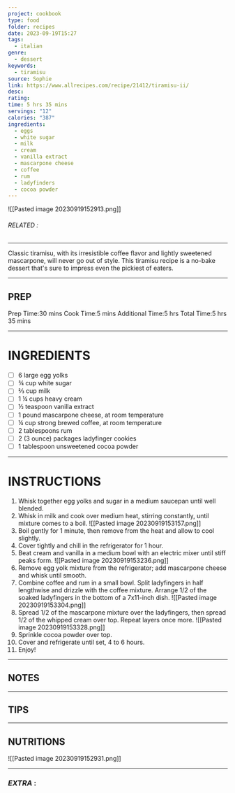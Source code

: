 ```yaml
---
project: cookbook
type: food
folder: recipes
date: 2023-09-19T15:27
tags:
  - italian
genre:
  - dessert
keywords:
  - tiramisu
source: Sophie
link: https://www.allrecipes.com/recipe/21412/tiramisu-ii/
desc: 
rating: 
time: 5 hrs 35 mins
servings: "12"
calories: "387"
ingredients:
  - eggs
  - white sugar
  - milk
  - cream
  - vanilla extract
  - mascarpone cheese
  - coffee
  - rum
  - ladyfinders
  - cocoa powder
---
```


![[Pasted image 20230919152913.png]]
###### *RELATED* : 
---
Classic tiramisu, with its irresistible coffee flavor and lightly sweetened mascarpone, will never go out of style. This tiramisu recipe is a no-bake dessert that's sure to impress even the pickiest of eaters.

---
## PREP

Prep Time:30 mins
Cook Time:5 mins
Additional Time:5 hrs
Total Time:5 hrs 35 mins

---
# INGREDIENTS

- [ ] 6 large egg yolks
- [ ] ¾ cup white sugar
- [ ] ⅔ cup milk
- [ ] 1 ¼ cups heavy cream
- [ ] ½ teaspoon vanilla extract
- [ ] 1 pound mascarpone cheese, at room temperature
- [ ] ¼ cup strong brewed coffee, at room temperature
- [ ] 2 tablespoons rum
- [ ] 2 (3 ounce) packages ladyfinger cookies
- [ ] 1 tablespoon unsweetened cocoa powder

---
# INSTRUCTIONS

1. Whisk together egg yolks and sugar in a medium saucepan until well blended.
2. Whisk in milk and cook over medium heat, stirring constantly, until mixture comes to a boil.
![[Pasted image 20230919153157.png]]
3. Boil gently for 1 minute, then remove from the heat and allow to cool slightly.
4. Cover tightly and chill in the refrigerator for 1 hour.
5. Beat cream and vanilla in a medium bowl with an electric mixer until stiff peaks form.
![[Pasted image 20230919153236.png]]
6. Remove egg yolk mixture from the refrigerator; add mascarpone cheese and whisk until smooth.
7. Combine coffee and rum in a small bowl. Split ladyfingers in half lengthwise and drizzle with the coffee mixture. Arrange 1/2 of the soaked ladyfingers in the bottom of a 7x11-inch dish.
![[Pasted image 20230919153304.png]]
8. Spread 1/2 of the mascarpone mixture over the ladyfingers, then spread 1/2 of the whipped cream over top. Repeat layers once more.
![[Pasted image 20230919153328.png]]
9. Sprinkle cocoa powder over top.
10. Cover and refrigerate until set, 4 to 6 hours.
11. Enjoy!

---
## NOTES



---
## TIPS



---
## NUTRITIONS

![[Pasted image 20230919152931.png]]

---
### *EXTRA* :



